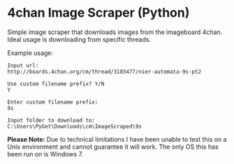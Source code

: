 # 4chan Image Scraper (Python)

Simple image scraper that downloads images from the imageboard 4chan. Ideal usage is downloading from specific threads.

Example usage:
```
Input url:
http://boards.4chan.org/cm/thread/3103477/nier-automata-9s-pt2

Use custom filename prefix? Y/N
Y

Enter custom filename prefix:
9s

Input folder to download to:
C:\Users\PyGet\Downloads\cm\ImageScraped\9s
```

**Please Note:** 
Due to technical limitations I have been unable to test this on a Unix environment and cannot guarantee it will work. The only OS this has been run on is Windows 7. 
